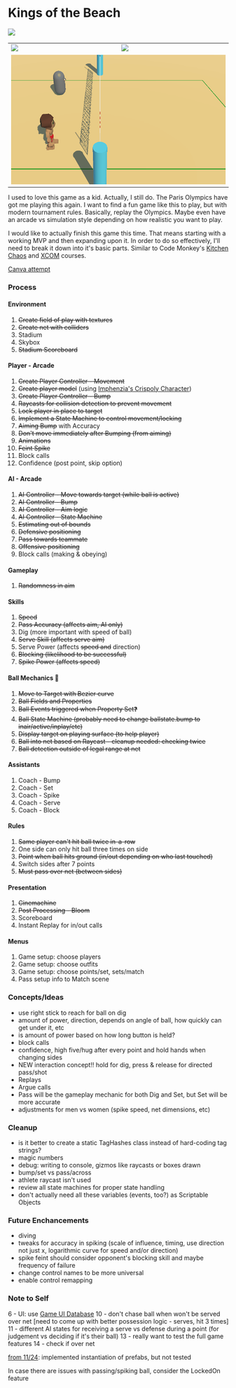# Kings of the Beach
 
<img src="https://thumbnails.libretro.com/Nintendo%20-%20Nintendo%20Entertainment%20System/Named_Boxarts/Kings%20of%20the%20Beach%20-%20Professional%20Beach%20Volleyball%20%28USA%29.png" />

<table>
	<tr>
		<td><img src="https://thumbnails.libretro.com/Nintendo%20-%20Nintendo%20Entertainment%20System/Named_Titles/Kings%20of%20the%20Beach%20-%20Professional%20Beach%20Volleyball%20%28USA%29.png" /></td>
		<td><img src="https://thumbnails.libretro.com/Nintendo%20-%20Nintendo%20Entertainment%20System/Named_Snaps/Kings%20of%20the%20Beach%20-%20Professional%20Beach%20Volleyball%20%28USA%29.png" /></td>
	</tr>
	<tr>
		<td colspan="2"><img src="https://github.com/aaronmsimon/unity-kings-of-the-beach/blob/main/Resources/Spike.gif" /></td>
	</tr>
</table>

I used to love this game as a kid. Actually, I still do. The Paris Olympics have got me playing this again. I want to find a fun game like this to play, but with modern tournament rules. Basically, replay the Olympics. Maybe even have an arcade vs simulation style depending on how realistic you want to play.

I would like to actually finish this game this time. That means starting with a working MVP and then expanding upon it. In order to do so effectively, I'll need to break it down into it's basic parts. Similar to Code Monkey's [Kitchen Chaos](https://youtu.be/AmGSEH7QcDg) and [XCOM](https://www.gamedev.tv/dashboard/courses/26) courses.

[Canva attempt](https://www.canva.com/design/DAGSRB4ZBE0/guNKf3ODCAnbA20KxX11iw/edit)

### Process

#### Environment
1. ~~Create field of play with textures~~
2. ~~Create net with colliders~~
3. Stadium
4. Skybox
5. ~~Stadium Scoreboard~~

#### Player - Arcade
1. ~~Create Player Controller - Movement~~
2. ~~Create player model~~ (using [Imphenzia's Crispoly Character](https://imphenzia.com/crispoly-characters-mini))
3. ~~Create Player Controller - Bump~~
4. ~~Raycasts for collision detection to prevent movement~~
5. ~~Lock player in place to target~~
6. ~~Implement a State Machine to control movement/locking~~
7. ~~Aiming Bump~~ with Accuracy
8. ~~Don't move immediately after Bumping (from aiming)~~
9. ~~Animations~~
10. ~~Feint Spike~~
11. Block calls
12. Confidence (post point, skip option)

#### AI - Arcade
1. ~~AI Controller - Move towards target (while ball is active)~~
2. ~~AI Controller - Bump~~
3. ~~AI Controller - Aim logic~~
4. ~~AI Controller - State Machine~~
5. ~~Estimating out of bounds~~
6. ~~Defensive positioning~~
7. ~~Pass towards teammate~~
8. ~~Offensive positioning~~
9. Block calls (making & obeying)

#### Gameplay
1. ~~Randomness in aim~~

#### Skills
1. ~~Speed~~
2. ~~Pass Accuracy (affects aim, AI only)~~
3. Dig (more important with speed of ball)
4. ~~Serve Skill (affects serve aim)~~
5. Serve Power (affects ~~speed and~~ direction)
6. ~~Blocking (likelihood to be successful)~~
7. ~~Spike Power (affects speed)~~

#### Ball Mechanics 🏐
1. ~~Move to Target with Bezier curve~~
2. ~~Ball Fields and Properties~~
3. ~~Ball Events triggered when Property Set❓~~
4. ~~Ball State Machine (probably need to change ballstate.bump to inair/active/inplay/etc)~~
5. ~~Display target on playing surface (to help player)~~
6. ~~Ball into net based on Raycast - cleanup needed: checking twice~~
7. ~~Ball detection outside of legal range at net~~

#### Assistants
1. Coach - Bump
2. Coach - Set
3. Coach - Spike
4. Coach - Serve
5. Coach - Block

#### Rules
1. ~~Same player can't hit ball twice in-a-row~~
2. One side can only hit ball three times on side
3. ~~Point when ball hits ground (in/out depending on who last touched)~~
4. Switch sides after 7 points
5. ~~Must pass over net (between sides)~~

#### Presentation
1. ~~Cinemachine~~
2. ~~Post Processing - Bloom~~
3. Scoreboard
4. Instant Replay for in/out calls

#### Menus
1. Game setup: choose players
2. Game setup: choose outfits
3. Game setup: choose points/set, sets/match
4. Pass setup info to Match scene

### Concepts/Ideas
- use right stick to reach for ball on dig
- amount of power, direction, depends on angle of ball, how quickly can get under it, etc
- is amount of power based on how long button is held?
- block calls
- confidence, high five/hug after every point and hold hands when changing sides
- NEW interaction concept!!  hold for dig, press & release for directed pass/shot
- Replays
- Argue calls
- Pass will be the gameplay mechanic for both Dig and Set, but Set will be more accurate
- adjustments for men vs women (spike speed, net dimensions, etc)

### Cleanup
- is it better to create a static TagHashes class instead of hard-coding tag strings?
- magic numbers
- debug: writing to console, gizmos like raycasts or boxes drawn
- bump/set vs pass/across
- athlete raycast isn't used
- review all state machines for proper state handling
- don't actually need all these variables (events, too?) as Scriptable Objects

### Future Enchancements
- diving
- tweaks for accuracy in spiking (scale of influence, timing, use direction not just x, logarithmic curve for speed and/or direction)
- spike feint should consider opponent's blocking skill and maybe frequency of failure
- change control names to be more universal
- enable control remapping

### Note to Self
6 - UI: use [Game UI Database](https://www.gameuidatabase.com/)
10 - don't chase ball when won't be served over net [need to come up with better possession logic - serves, hit 3 times]
11 - different AI states for receiving a serve vs defense during a point (for judgement vs deciding if it's their ball)
13 - really want to test the full game features
14 - check if over net

[from 11/24](https://github.com/aaronmsimon/unity-kings-of-the-beach/commit/e6f40a524b809e9d5be7fb1c147681d0143aa887): implemented instantiation of prefabs, but not tested

In case there are issues with passing/spiking ball, consider the LockedOn feature
